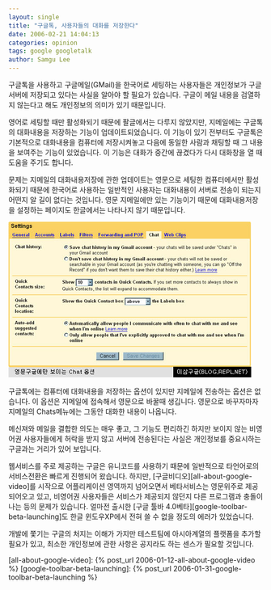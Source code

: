 ```yaml
---
layout: single
title: "구글톡, 사용자들의 대화를 저장한다"
date: 2006-02-21 14:04:13
categories: opinion
tags: google googletalk
author: Samgu Lee
---
```


구글톡을 사용하고 구글메일(GMail)을 한국어로 세팅하는 사용자들은 개인정보가 구글서버에 저장되고 있다는 사실을 알아야 할 필요가 있습니다. 구글이 메일 내용을 검열하지 않는다고 해도 개인정보의 의미가 있기 때문입니다.

영어로 세팅할 때만 활성화되기 때문에 팔글에서는 다루지 않았지만, 지메일에는 구글톡의 대화내용을 저장하는 기능이 업데이트되었습니다. 이 기능이 있기 전부터도 구글톡은 기본적으로 대화내용을 컴퓨터에 저장시켜놓고 다음에 동일한 사람과 채팅할 때 그 내용을 보여주는 기능이 있었습니다. 이 기능은 대화가 중간에 끊겼다가 다시 대화창을 열 때 도움을 주기도 합니다.

문제는 지메일의 대화내용저장에 관한 업데이트는 영문으로 세팅한 컴퓨터에서만 활성화되기 때문에 한국어로 사용하는 일반적인 사용자는 대화내용이 서버로 전송이 되는지 어떤지 알 길이 없다는 것입니다. 영문 지메일에만 있는 기능이기 때문에 대화내용저장을 설정하는 페이지도 한글에서는 나타나지 않기 때문입니다.

![영문 지메일에만 나오는 채팅옵션](/assets/chat_option_only_english.jpg)

구글톡에는 컴퓨터에 대화내용을 저장하는 옵션이 있지만 지메일에 전송하는 옵션은 없습니다. 이 옵션은 지메일에 접속해서 영문으로 바꿀때 생깁니다. 영문으로 바꾸자마자 지메일의 Chats메뉴에는 그동안 대화한 내용이 나옵니다.

메신져와 메일을 결합한 의도는 매우 좋고, 그 기능도 편리하긴 하지만 보이지 않는 비영어권 사용자들에게 허락을 받지 않고 서버에 전송된다는 사실은 개인정보를 중요시하는 구글과는 거리가 있어 보입니다.

웹서비스를 주로 제공하는 구글은 유니코드를 사용하기 때문에 일반적으로 타언어로의 서비스전환은 빠르게 진행되어 왔습니다. 하지만, [구글비디오][all-about-google-video]를 시작으로 어플리케이션 영역까지 넘어오면서 베타서비스는 영문위주로 제공되어오고 있고, 비영어권 사용자들은 서비스가 제공되지 않던지 다른 프로그램과 충돌이 나는 등의 문제가 있습니다. 얼마전 출시한 [구글 툴바 4.0베타][google-toolbar-beta-launching]도 한글 윈도우XP에서 전혀 쓸 수 없을 정도의 에러가 있었습니다.

개발에 쫓기는 구글의 처지는 이해가 가지만 테스트팀에 아시아계열의 플랫폼을 추가할 필요가 있고, 최소한 개인정보에 관한 사항은 공지라도 하는 센스가 필요할 것입니다.

[all-about-google-video]: {% post_url 2006-01-12-all-about-google-video %}
[google-toolbar-beta-launching]: {% post_url 2006-01-31-google-toolbar-beta-launching %}
